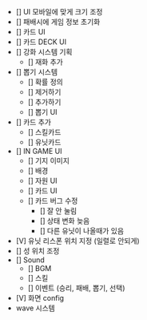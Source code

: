 - [] UI 모바일에 맞게 크기 조정
- [] 패배시에 게임 정보 초기화
- [] 카드 UI
- [] 카드 DECK UI
- [] 강화 시스템 기획
  - [] 재화 추가
- [] 뽑기 시스템
  - [] 확률 정의
  - [] 제거하기
  - [] 추가하기
  - [] 뽑기 UI
- [] 카드 추가
  - [] 스킬카드
  - [] 유닛카드
- [] IN GAME UI
  - [] 기지 이미지
  - [] 배경
  - [] 자원 UI
  - [] 카드 UI
  - [] 카드 버그 수정
    - [] 잘 안 눌림
    - [] 상태 변화 늦음
    - [] 다른 유닛이 나올때가 있음
- [V] 유닛 리스폰 위치 지정 (일렬로 안되게)
- [] 성 위치 조정
- [] Sound
  - [] BGM
  - [] 스킬
  - [] 이벤트 (승리, 패배, 뽑기, 선택)
- [V] 화면 config
- wave 시스템